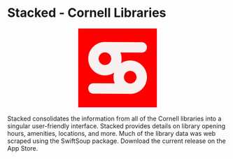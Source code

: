 # Stacked - Cornell Libraries
<p align="center">
 <img src="https://github.com/kai-gangi/stacked-ios/blob/main/Stacked/Assets.xcassets/AppIcon.appiconset/180pt.png" alt="Stacked App Logo">
</p>

Stacked consolidates the information from all of the Cornell libraries into a singular user-friendly interface. Stacked provides details on 
library opening hours, amenities, locations, and more. Much of the library data was web scraped using the SwiftSoup package. Download the current 
release on the App Store.
